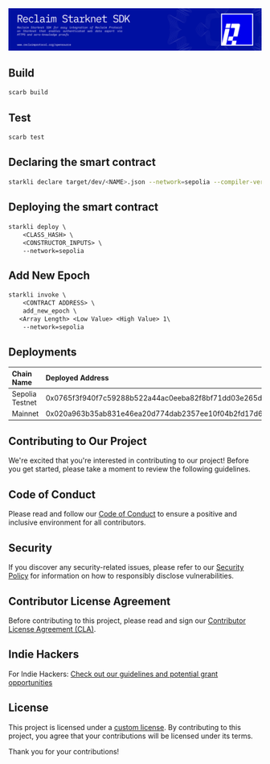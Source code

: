 <div>
    <div>
        <img src="https://raw.githubusercontent.com/reclaimprotocol/.github/main/assets/banners/Starknet-SDK.png"  />
    </div>
</div>

## Build
```bash
scarb build
```

## Test
```bash
scarb test 
```

## Declaring the smart contract
```bash
starkli declare target/dev/<NAME>.json --network=sepolia --compiler-version=2.7.1
```

## Deploying the smart contract
```
starkli deploy \
    <CLASS_HASH> \
    <CONSTRUCTOR_INPUTS> \
    --network=sepolia
```

## Add New Epoch
```
starkli invoke \                                                                                                 
    <CONTRACT ADDRESS> \
    add_new_epoch \
   <Array Length> <Low Value> <High Value> 1\
    --network=sepolia
```

## Deployments

| Chain Name | Deployed Address | Explorer Link |
|:-----------|:-----------------|:--------------|
| Sepolia Testnet | 0x0765f3f940f7c59288b522a44ac0eeba82f8bf71dd03e265d2c9ba3521466b4e | [Link](https://sepolia.starkscan.co/contract/0x0765f3f940f7c59288b522a44ac0eeba82f8bf71dd03e265d2c9ba3521466b4e)|
| Mainnet | 0x020a963b35ab831e46ea20d774dab2357ee10f04b2fd17d6978d3c907b72b0e4 | [Link](https://starkscan.co/contract/0x020a963b35ab831e46ea20d774dab2357ee10f04b2fd17d6978d3c907b72b0e4)|

## Contributing to Our Project

We're excited that you're interested in contributing to our project! Before you get started, please take a moment to review the following guidelines.

## Code of Conduct

Please read and follow our [Code of Conduct](https://github.com/reclaimprotocol/.github/blob/main/Code-of-Conduct.md) to ensure a positive and inclusive environment for all contributors.

## Security

If you discover any security-related issues, please refer to our [Security Policy](https://github.com/reclaimprotocol/.github/blob/main/SECURITY.md) for information on how to responsibly disclose vulnerabilities.

## Contributor License Agreement

Before contributing to this project, please read and sign our [Contributor License Agreement (CLA)](https://github.com/reclaimprotocol/.github/blob/main/CLA.md).

## Indie Hackers

For Indie Hackers: [Check out our guidelines and potential grant opportunities](https://github.com/reclaimprotocol/.github/blob/main/Indie-Hackers.md)

## License

This project is licensed under a [custom license](https://github.com/reclaimprotocol/.github/blob/main/LICENSE). By contributing to this project, you agree that your contributions will be licensed under its terms.

Thank you for your contributions!
